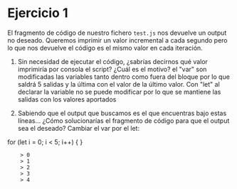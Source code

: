 # Ejercicio 1

El fragmento de código de nuestro fichero `test.js` nos devuelve un output no 
deseado. Queremos imprimir un valor incremental a cada segundo pero lo que 
nos devuelve el código es el mismo valor en cada iteración. 

1. Sin necesidad de ejecutar el código, ¿sabrías decirnos qué valor imprimiría
 por consola el script? ¿Cuál es el motivo?
el "var" son modificadas las variables tanto dentro como fuera del bloque por lo que saldrá 5 salidas y la última con el valor de la último valor.
Con "let" al declarar la variable no se puede modificar por lo que se mantiene las salidas con los valores aportados

2. Sabiendo que el output que buscamos es el que encuentras bajo estas líneas… 
¿Cómo solucionarías el fragmento de código para que el output sea el deseado?
Cambiar el var por el let:

for (let i = 0; i < 5; i++) {
    }

```
    > 0
    > 1
    > 2
    > 3
    > 4
```
